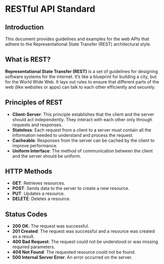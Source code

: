 # RESTful API Standard

## Introduction

This document provides guidelines and examples for the web APIs that adhere to the Representational State Transfer (REST) architectural style.

## What is REST?

**Representational State Transfer (REST)** is a set of guidelines for designing software systems for the internet. It’s like a blueprint for building a city, but for the World Wide Web. It lays out rules to ensure that different parts of the web (like websites or apps) can talk to each other efficiently and securely.

## Principles of REST

- **Client-Server**: This principle establishes that the client and the server should act independently. They interact with each other only through requests and responses.
- **Stateless**: Each request from a client to a server must contain all the information needed to understand and process the request.
- **Cacheable**: Responses from the server can be cached by the client to improve performance.
- **Uniform Interface**: The method of communication between the client and the server should be uniform.

## HTTP Methods

- **GET**: Retrieves resources.
- **POST**: Sends data to the server to create a new resource.
- **PUT**: Updates a resource.
- **DELETE**: Deletes a resource.

## Status Codes

- **200 OK**: The request was successful.
- **201 Created**: The request was successful and a resource was created as a result.
- **400 Bad Request**: The request could not be understood or was missing required parameters.
- **404 Not Found**: The requested resource could not be found.
- **500 Internal Server Error**: An error occurred on the server.